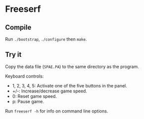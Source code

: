 Freeserf
========

Compile
-------
Run `./bootstrap`, `./configure` then `make`.


Try it
-------
Copy the data file (`SPAE.PA`) to the same directory as the program.

Keyboard controls:

* 1, 2, 3, 4, 5: Activate one of the five buttons in the panel.
* +/-: Increase/decrease game speed.
* 0: Reset game speed.
* p: Pause game.

Run `freeserf -h` for info on command line options.
